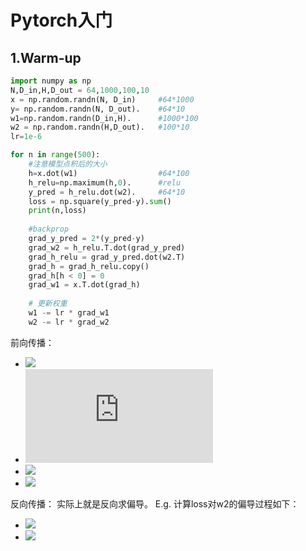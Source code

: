 # Pytorch入门
## 1.Warm-up
```python
import numpy as np
N,D_in,H,D_out = 64,1000,100,10
x = np.random.randn(N, D_in)     #64*1000
y= np.random.randn(N, D_out).    #64*10
w1=np.random.randn(D_in,H).      #1000*100
w2 = np.random.randn(H,D_out).   #100*10
lr=1e-6

for n in range(500):
    #注意模型点积后的大小
    h=x.dot(w1)                  #64*100
    h_relu=np.maximum(h,0).      #relu
    y_pred = h_relu.dot(w2).     #64*10
    loss = np.square(y_pred-y).sum()
    print(n,loss)
    
    #backprop
    grad_y_pred = 2*(y_pred-y)
    grad_w2 = h_relu.T.dot(grad_y_pred)
    grad_h_relu = grad_y_pred.dot(w2.T)
    grad_h = grad_h_relu.copy()
    grad_h[h < 0] = 0
    grad_w1 = x.T.dot(grad_h)
 
    # 更新权重
    w1 -= lr * grad_w1
    w2 -= lr * grad_w2
```
前向传播：
-  ![](https://latex.codecogs.com/svg.latex?h=x&space;\times&space;w_1)
-  ![](https://latex.codecogs.com/svg.latex?hRelu=ReLU(h))
-  ![](https://latex.codecogs.com/svg.latex?yPred=hRelu&space;\times&space;w_2)
-  ![](https://latex.codecogs.com/svg.latex?loss=(yPred-y)^2) 
 
反向传播：
实际上就是反向求偏导。
E.g. 计算loss对w2的偏导过程如下：
-  ![](https://latex.codecogs.com/svg.latex?\frac{\partial&space;loss}{\partial&space;w_2}=\frac{\partial&space;loss}{\partial&space;yPred}&space;\times&space;\frac{\partial&space;yPred}{\partial&space;w_2})
- ![](https://latex.codecogs.com/svg.latex?\frac{\partial&space;loss}{\partial&space;w_2}=2(yPred-y)&space;\times&space;hRelu)

